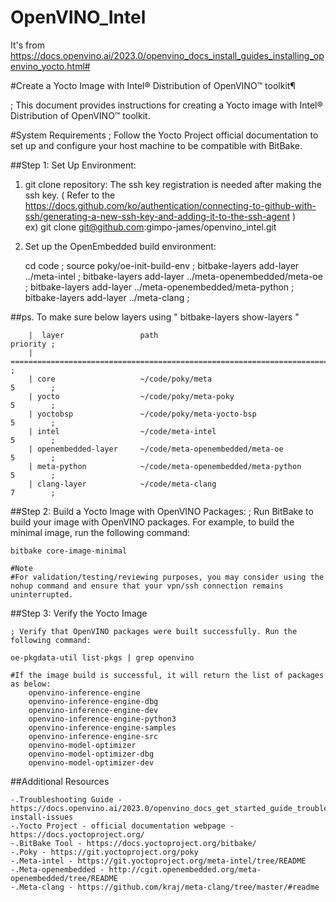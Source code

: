 # OpenVINO_Intel 
 It's from https://docs.openvino.ai/2023.0/openvino_docs_install_guides_installing_openvino_yocto.html#


#Create a Yocto Image with Intel® Distribution of OpenVINO™ toolkit¶

  ; This document provides instructions for creating a Yocto image with Intel® Distribution of OpenVINO™ toolkit.


#System Requirements
  ; Follow the Yocto Project official documentation to set up and configure your host machine to be compatible with BitBake.


##Step 1: Set Up Environment:  
  1. git clone repository:
       The ssh key registration is needed after making the ssh key. ( Refer to the  https://docs.github.com/ko/authentication/connecting-to-github-with-ssh/generating-a-new-ssh-key-and-adding-it-to-the-ssh-agent  )  
       ex)  git clone git@github.com:gimpo-james/openvino_intel.git

  2. Set up the OpenEmbedded build environment:
  
      cd code   ; 
      source poky/oe-init-build-env  ; 
      bitbake-layers add-layer ../meta-intel  ; 
      bitbake-layers add-layer ../meta-openembedded/meta-oe  ; 
      bitbake-layers add-layer ../meta-openembedded/meta-python ; 
      bitbake-layers add-layer ../meta-clang ; 

##ps.  To make sure below layers using  " bitbake-layers show-layers "

        |  layer                 path                                       priority ;
        | =======================================================================    ;
        | core                   ~/code/poky/meta                           5        ;
        | yocto                  ~/code/poky/meta-poky                      5        ;
        | yoctobsp               ~/code/poky/meta-yocto-bsp                 5        ;  
        | intel                  ~/code/meta-intel                          5        ; 
        | openembedded-layer     ~/code/meta-openembedded/meta-oe           5        ; 
        | meta-python            ~/code/meta-openembedded/meta-python       5        ;
        | clang-layer            ~/code/meta-clang                          7        ;


		
##Step 2: Build a Yocto Image with OpenVINO Packages:
    ; Run BitBake to build your image with OpenVINO packages. For example, to build the minimal image, run the following command:

    bitbake core-image-minimal

    #Note
    #For validation/testing/reviewing purposes, you may consider using the nohup command and ensure that your vpn/ssh connection remains uninterrupted.


##Step 3: Verify the Yocto Image

    ; Verify that OpenVINO packages were built successfully. Run the following command:

    oe-pkgdata-util list-pkgs | grep openvino

    #If the image build is successful, it will return the list of packages as below:
        openvino-inference-engine
        openvino-inference-engine-dbg
        openvino-inference-engine-dev
        openvino-inference-engine-python3
        openvino-inference-engine-samples
        openvino-inference-engine-src
        openvino-model-optimizer
        openvino-model-optimizer-dbg
        openvino-model-optimizer-dev


##Additional Resources

    -.Troubleshooting Guide -https://docs.openvino.ai/2023.0/openvino_docs_get_started_guide_troubleshooting_issues.html#yocto-install-issues
    -.Yocto Project - official documentation webpage - https://docs.yoctoproject.org/
    -.BitBake Tool - https://docs.yoctoproject.org/bitbake/
    -.Poky - https://git.yoctoproject.org/poky
    -.Meta-intel - https://git.yoctoproject.org/meta-intel/tree/README
    -.Meta-openembedded - http://cgit.openembedded.org/meta-openembedded/tree/README
    -.Meta-clang - https://github.com/kraj/meta-clang/tree/master/#readme

